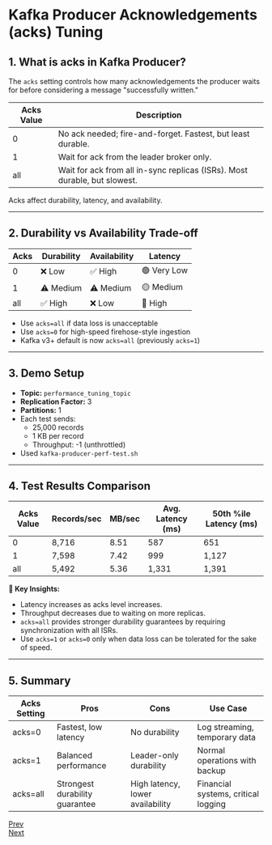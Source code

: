 # Kafka Producer Acknowledgements (acks) Tuning

## 1. What is acks in Kafka Producer?
The `acks` setting controls how many acknowledgements the producer waits for before considering a message "successfully written."

| Acks Value | Description |
|------------|-------------|
| 0          | No ack needed; fire-and-forget. Fastest, but least durable. |
| 1          | Wait for ack from the leader broker only. |
| all        | Wait for ack from all in-sync replicas (ISRs). Most durable, but slowest. |

Acks affect durability, latency, and availability.

---

## 2. Durability vs Availability Trade-off

| Acks | Durability | Availability | Latency      |
|------|------------|--------------|-------------|
| 0    | ❌ Low     | ✅ High      | 🟢 Very Low |
| 1    | ⚠️ Medium | ⚠️ Medium   | 🟡 Medium   |
| all  | ✅ High    | ❌ Low       | 🔴 High     |

- Use `acks=all` if data loss is unacceptable
- Use `acks=0` for high-speed firehose-style ingestion
- Kafka v3+ default is now `acks=all` (previously `acks=1`)

---

## 3. Demo Setup
- **Topic:** `performance_tuning_topic`
- **Replication Factor:** 3
- **Partitions:** 1
- Each test sends:
  - 25,000 records
  - 1 KB per record
  - Throughput: -1 (unthrottled)
- Used `kafka-producer-perf-test.sh`

---

## 4. Test Results Comparison

| Acks Value | Records/sec | MB/sec | Avg. Latency (ms) | 50th %ile Latency (ms) |
|------------|-------------|--------|-------------------|------------------------|
| 0          | 8,716       | 8.51   | 587               | 651                    |
| 1          | 7,598       | 7.42   | 999               | 1,127                  |
| all        | 5,492       | 5.36   | 1,331             | 1,391                  |

**🧠 Key Insights:**
- Latency increases as acks level increases.
- Throughput decreases due to waiting on more replicas.
- `acks=all` provides stronger durability guarantees by requiring synchronization with all ISRs.
- Use `acks=1` or `acks=0` only when data loss can be tolerated for the sake of speed.

---

## 5. Summary

| Acks Setting | Pros                        | Cons                          | Use Case                                 |
|--------------|-----------------------------|-------------------------------|------------------------------------------|
| acks=0       | Fastest, low latency        | No durability                 | Log streaming, temporary data            |
| acks=1       | Balanced performance        | Leader-only durability        | Normal operations with backup            |
| acks=all     | Strongest durability guarantee | High latency, lower availability | Financial systems, critical logging   |

[Prev](09.EffectOfReplicationOnProducer.md)<br>
[Next](11.ProducerCompressionTuning.md)

